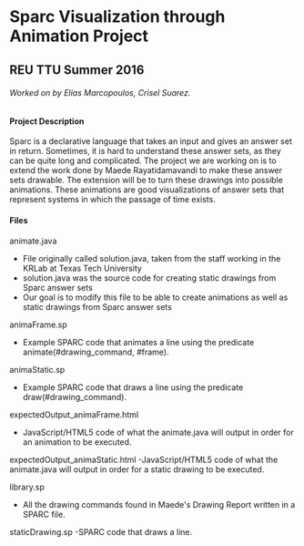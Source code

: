# Sparc Visualization through Animation Project
## REU TTU Summer 2016
###### Worked on by Elias Marcopoulos, Crisel Suarez.

#### Project Description
Sparc is a declarative language that takes an input and gives an answer set in return. Sometimes, it is hard to understand these answer sets, as they can be quite long and complicated. The project we are working on is to extend the work done by Maede Rayatidamavandi to make these answer sets drawable. The extension will be to turn these drawings into possible animations. These animations are good visualizations of answer sets that represent systems in which the passage of time exists.

#### Files
animate.java
- File originally called solution.java, taken from the staff working in the KRLab at Texas Tech University
- solution.java was the source code for creating static drawings from Sparc answer sets
- Our goal is to modify this file to be able to create animations as well as static drawings from Sparc answer sets

animaFrame.sp
- Example SPARC code that animates a line using the predicate animate(#drawing_command, #frame).

animaStatic.sp
- Example SPARC code that draws a line using the predicate draw(#drawing_command).

expectedOutput_animaFrame.html
- JavaScript/HTML5 code of what the animate.java will output in order for an animation to be executed. 

expectedOutput_animaStatic.html
-JavaScript/HTML5 code of what the animate.java will output in order for a static drawing to be executed.

library.sp
- All the drawing commands found in Maede's Drawing Report written in a SPARC file.

staticDrawing.sp
-SPARC code that draws a line. 
